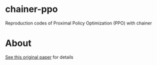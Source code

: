 # chainer-ppo
Reproduction codes of Proximal Policy Optimization (PPO) with chainer

# About

[See this original paper](https://arxiv.org/abs/1707.06347) for details